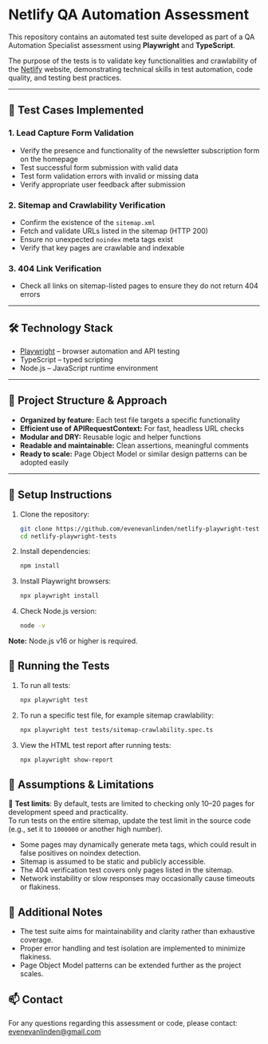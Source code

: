 # Netlify QA Automation Assessment

This repository contains an automated test suite developed as part of a QA Automation Specialist assessment using **Playwright** and **TypeScript**.

The purpose of the tests is to validate key functionalities and crawlability of the [Netlify](https://www.netlify.com/) website, demonstrating technical skills in test automation, code quality, and testing best practices.

---

## 📂 Test Cases Implemented

### 1. Lead Capture Form Validation
- Verify the presence and functionality of the newsletter subscription form on the homepage
- Test successful form submission with valid data
- Test form validation errors with invalid or missing data
- Verify appropriate user feedback after submission

### 2. Sitemap and Crawlability Verification
- Confirm the existence of the `sitemap.xml`
- Fetch and validate URLs listed in the sitemap (HTTP 200)
- Ensure no unexpected `noindex` meta tags exist
- Verify that key pages are crawlable and indexable

### 3. 404 Link Verification
- Check all links on sitemap-listed pages to ensure they do not return 404 errors

---

## 🛠 Technology Stack

- [Playwright](https://playwright.dev/) – browser automation and API testing
- TypeScript – typed scripting
- Node.js – JavaScript runtime environment

---

## 🧭 Project Structure & Approach

- **Organized by feature:** Each test file targets a specific functionality
- **Efficient use of APIRequestContext:** For fast, headless URL checks
- **Modular and DRY:** Reusable logic and helper functions
- **Readable and maintainable:** Clean assertions, meaningful comments
- **Ready to scale:** Page Object Model or similar design patterns can be adopted easily

---

## 🚀 Setup Instructions

1. Clone the repository:

   ```bash
   git clone https://github.com/evenevanlinden/netlify-playwright-tests.git
   cd netlify-playwright-tests

2. Install dependencies:
   ```bash
   npm install

3. Install Playwright browsers:
   ```bash
   npx playwright install

4. Check Node.js version:
   ```bash
   node -v
**Note:** Node.js v16 or higher is required.

## 🧪 Running the Tests

1. To run all tests:
   ```bash
   npx playwright test

2. To run a specific test file, for example sitemap crawlability:

   ```bash
   npx playwright test tests/sitemap-crawlability.spec.ts

3. View the HTML test report after running tests:

   ````bash
   npx playwright show-report

## 📌 Assumptions & Limitations
🔧 **Test limits**: By default, tests are limited to checking only 10–20 pages for development speed and practicality.  
  To run tests on the entire sitemap, update the test limit in the source code (e.g., set it to `1000000` or another high number).

- Some pages may dynamically generate meta tags, which could result in false positives on noindex detection.
- Sitemap is assumed to be static and publicly accessible.
- The 404 verification test covers only pages listed in the sitemap.
- Network instability or slow responses may occasionally cause timeouts or flakiness.

## 📝 Additional Notes
- The test suite aims for maintainability and clarity rather than exhaustive coverage.
- Proper error handling and test isolation are implemented to minimize flakiness.
- Page Object Model patterns can be extended further as the project scales.

## 📫 Contact
For any questions regarding this assessment or code, please contact: evenevanlinden@gmail.com
